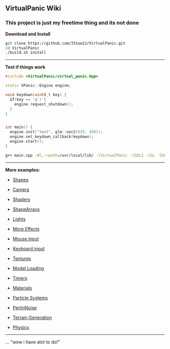 ## VirtualPanic Wiki

### This project is just my freetime thing and its not done

**Download and Install**
```bash
git clone https://github.com/331uw13/VirtualPanic.git 
cd VirtualPanic
./build.sh install
```
------------------------------------------
**Test if things work**
```c++
#include <VirtualPanic/virtual_panic.hpp>

static VPanic::Engine engine;

void keydown(uint8_t key) {
  if(key == 'q') {
    engine.request_shutdown();
  }
}


int main() {
  engine.init("test", glm::vec2(820, 450));
  engine.set_keydown_callback(keydown);
  engine.start();
}

```
```bash
g++ main.cpp -Wl,-rpath=/usr/local/lib/ -lVirtualPanic -lSDL2 -lGL -lGLEW
```
------------------------------------------

**More examples:**

- [Shapes]()

- [Camera]()

- [Shaders]()

- [ShapeArrays]()

- [Lights]()

- [More Effects]()

- [Mouse input]()

- [Keyboard input]()

- [Textures]()

- [Model Loading]()

- [Timers]()

- [Materials]()

- [Particle Systems]()

- [PerlinNoise]()

- [Terrain Generation]()

- [Physics]()

------------------------------------------

... "wow i have alot to do!"

